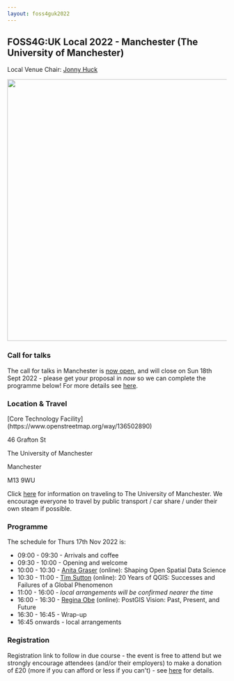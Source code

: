 ```yaml
---
layout: foss4guk2022
---
```


## FOSS4G:UK Local 2022 - Manchester (The University of Manchester)

Local Venue Chair: [Jonny Huck](https://jonnyhuck.co.uk)

<img src="https://www.alliancembs.manchester.ac.uk/media/ambs/content-assets/images/about/banner-about-whitworth-entrance.jpg" width="600" align="middle">

<!-- ### Sponsors
We are very grateful for the support of [CGI](https://www.cgi.com/en) for sponsoring FOSS4G:UK Local at this event.<br>
[<img src="images/logo_cgi_color.png" width="200" align="middle">](https://www.cgi.com/en)-->

### Call for talks
The call for talks in Manchester is [now open](https://forms.gle/HfBkq5LSrDpCfp4G9), and will close on Sun 18th Sept 2022 - please get your proposal in *now* so we can complete the programme below! For more details see [here](https://uk.osgeo.org/foss4guk2022local/index.html#call-for-talks).

### Location & Travel
<p>[Core Technology Facility](https://www.openstreetmap.org/way/136502890)</p>
<p>46 Grafton St</p>
<p>The University of Manchester</p>
<p>Manchester</p>
<p>M13 9WU</p>

Click [here](https://www.manchester.ac.uk/discover/maps/) for information on traveling to The University of Manchester. We encourage everyone to travel by public transport / car share / under their own steam if possible.

### Programme
The schedule for Thurs 17th Nov 2022 is:
- 09:00 - 09:30 - Arrivals and coffee
- 09:30 - 10:00 - Opening and welcome
- 10:00 - 10:30 - [Anita Graser](https://anitagraser.com/) (online): Shaping Open Spatial Data Science
- 10:30 - 11:00 - [Tim Sutton](https://kartoza.com/en/people/person/tim/) (online): 20 Years of QGIS: Successes and Failures of a Global Phenomenon
- 11:00 - 16:00 - *local arrangements will be confirmed nearer the time*
- 16:00 - 16:30 - [Regina Obe](https://twitter.com/reginaobe) (online): PostGIS Vision: Past, Present, and Future
- 16:30 - 16:45 - Wrap-up
- 16:45 onwards - local arrangements

### Registration 
Registration link to follow in due course - the event is free to attend but we strongly encourage attendees (and/or their employers) to make a donation of £20 (more if you can afford or less if you can't) - see [here](https://uk.osgeo.org/foss4guk2022local/index.html#registration) for details.
